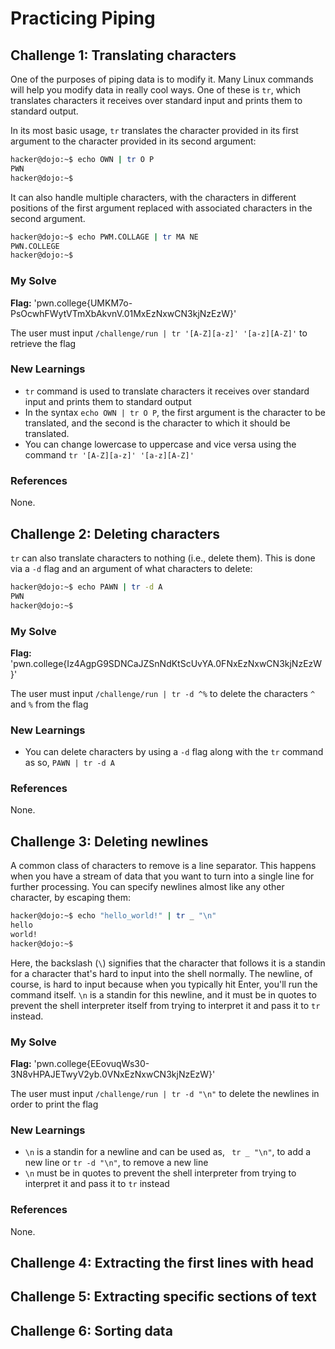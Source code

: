 # Practicing Piping 

## Challenge 1: Translating characters 
One of the purposes of piping data is to modify it. Many Linux commands will help you modify data in really cool ways. One of these is ```tr```, which translates characters it receives over standard input and prints them to standard output.

In its most basic usage, ```tr``` translates the character provided in its first argument to the character provided in its second argument:
```bash
hacker@dojo:~$ echo OWN | tr O P
PWN
hacker@dojo:~$
```
It can also handle multiple characters, with the characters in different positions of the first argument replaced with associated characters in the second argument.
```bash
hacker@dojo:~$ echo PWM.COLLAGE | tr MA NE
PWN.COLLEGE
hacker@dojo:~$
```

### My Solve 
**Flag:** 'pwn.college{UMKM7o-PsOcwhFWytVTmXbAkvnV.01MxEzNxwCN3kjNzEzW}'

The user must input ```/challenge/run | tr '[A-Z][a-z]' '[a-z][A-Z]'``` to retrieve the flag 

### New Learnings 
- ```tr``` command is used to translate characters it receives over standard input and prints them to standard output
- In the syntax ```echo OWN | tr O P```, the first argument is the character to be translated, and the second is the character to which it should be translated.
- You can change lowercase to uppercase and vice versa using the command ```tr '[A-Z][a-z]' '[a-z][A-Z]'```

### References 
None.

## Challenge 2: Deleting characters
```tr``` can also translate characters to nothing (i.e., delete them). This is done via a ```-d``` flag and an argument of what characters to delete:
```bash
hacker@dojo:~$ echo PAWN | tr -d A
PWN
hacker@dojo:~$
```

### My Solve 
**Flag:** 'pwn.college{Iz4AgpG9SDNCaJZSnNdKtScUvYA.0FNxEzNxwCN3kjNzEzW}'

The user must input ```/challenge/run | tr -d ^%``` to delete the characters ```^``` and ```%``` from the flag 

### New Learnings 
- You can delete characters by using a ```-d``` flag along with the ```tr``` command as so, ```PAWN | tr -d A```

### References 
None.

## Challenge 3: Deleting newlines 
A common class of characters to remove is a line separator. This happens when you have a stream of data that you want to turn into a single line for further processing. You can specify newlines almost like any other character, by escaping them:
```bash
hacker@dojo:~$ echo "hello_world!" | tr _ "\n"
hello
world!
hacker@dojo:~$
```
Here, the backslash (```\```) signifies that the character that follows it is a standin for a character that's hard to input into the shell normally. The newline, of course, is hard to input because when you typically hit Enter, you'll run the command itself. ```\n``` is a standin for this newline, and it must be in quotes to prevent the shell interpreter itself from trying to interpret it and pass it to ```tr``` instead.

### My Solve 
**Flag:** 'pwn.college{EEovuqWs30-3N8vHPAJETwyV2yb.0VNxEzNxwCN3kjNzEzW}'

The user must input ```/challenge/run | tr -d "\n"``` to delete the newlines in order to print the flag 

### New Learnings 
- ```\n``` is a standin for a newline and can be used as, ``` tr _ "\n"```, to add a new line or ```tr -d "\n"```, to remove a new line 
- ```\n``` must be in quotes to prevent the shell interpreter from trying to interpret it and pass it to ```tr``` instead

### References 
None.

## Challenge 4: Extracting the first lines with head 
## Challenge 5: Extracting specific sections of text 
## Challenge 6: Sorting data 
